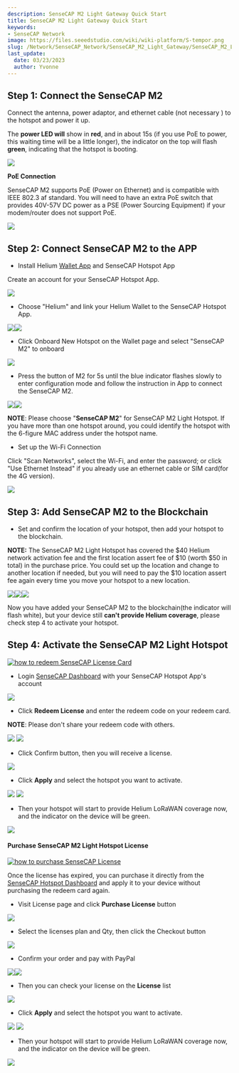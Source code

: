 ```yaml
---
description: SenseCAP M2 Light Gateway Quick Start
title: SenseCAP M2 Light Gateway Quick Start
keywords:
- SenseCAP Network
image: https://files.seeedstudio.com/wiki/wiki-platform/S-tempor.png
slug: /Network/SenseCAP_Network/SenseCAP_M2_Light_Gateway/SenseCAP_M2_Light_Gateway_Quick_Start
last_update:
  date: 03/23/2023
  author: Yvonne
---
```


## **Step 1: Connect the SenseCAP M2**
Connect the antenna, power adaptor, and ethernet cable (not necessary ) to the hotspot and power it up.

The **power LED will** show in **red**, and in about 15s (if you use PoE to power, this waiting time will be a little longer), the indicator on the top will flash **green**, indicating that the hotspot is booting.

![](https://files.seeedstudio.com/wiki/wiki-platform/sensor_network/M2_Light_Hotspot/image1.png)


**PoE Connection**

SenseCAP M2 supports PoE (Power on Ethernet) and is compatible with IEEE 802.3 af standard. You will need to have an extra PoE switch that provides 40V-57V DC power as a PSE (Power Sourcing Equipment) if your modem/router does not support PoE.

![](https://files.seeedstudio.com/wiki/wiki-platform/sensor_network/M2_Light_Hotspot/image2.png)


## **Step 2: Connect SenseCAP M2 to the APP**
- Install Helium [Wallet App](https://docs.helium.com/wallets/helium-wallet-app) and SenseCAP Hotspot App

Create an account for your SenseCAP Hotspot App.

![](https://files.seeedstudio.com/wiki/wiki-platform/sensor_network/M2_Light_Hotspot/image3.png)

- Choose "Helium" and link your Helium Wallet to the SenseCAP Hotspot App.

![](https://files.seeedstudio.com/wiki/wiki-platform/sensor_network/M2_Light_Hotspot/image4.png)![](https://files.seeedstudio.com/wiki/wiki-platform/sensor_network/M2_Light_Hotspot/image5.png)


- Click Onboard New Hotspot on the Wallet page and select "SenseCAP M2" to onboard

![](https://files.seeedstudio.com/wiki/wiki-platform/sensor_network/M2_Light_Hotspot/image6.png)

- Press the button of M2 for 5s until the blue indicator flashes slowly to enter configuration mode and follow the instruction in App to connect the SenseCAP M2.

![](https://files.seeedstudio.com/wiki/wiki-platform/sensor_network/M2_Light_Hotspot/image7.png)![](https://files.seeedstudio.com/wiki/wiki-platform/sensor_network/M2_Light_Hotspot/image8.png)


**NOTE**: Please choose "**SenseCAP M2**" for SenseCAP M2 Light Hotspot. If you have more than one hotspot around, you could identify the hotspot with the 6-figure MAC address under the hotspot name.

- Set up the Wi-Fi Connection

Click "Scan Networks", select the Wi-Fi, and enter the password; or click "Use Ethernet Instead" if you already use an ethernet cable or SIM card(for the 4G version).

![](https://files.seeedstudio.com/wiki/wiki-platform/sensor_network/M2_Light_Hotspot/image9.png)

## **Step 3: Add SenseCAP M2 to the Blockchain**
- Set and confirm the location of your hotspot, then add your hotspot to the blockchain.

**NOTE:** The SenseCAP M2 Light Hotspot has covered the \$40 Helium network activation fee and the first location assert fee of \$10 (worth \$50 in total) in the purchase price. You could set up the location and change to another location if needed, but you will need to pay the \$10 location assert fee again every time you move your hotspot to a new location.

![](https://files.seeedstudio.com/wiki/wiki-platform/sensor_network/M2_Light_Hotspot/image10.png)![](https://files.seeedstudio.com/wiki/wiki-platform/sensor_network/M2_Light_Hotspot/image11.png)![](https://files.seeedstudio.com/wiki/wiki-platform/sensor_network/M2_Light_Hotspot/image12.png)



Now you have added your SenseCAP M2 to the blockchain(the indicator will flash white), but your device still **can't provide Helium coverage**, please check step 4 to activate your hotspot.


## **Step 4: Activate the SenseCAP M2 Light Hotspot**

[![how to redeem SenseCAP License Card](https://files.seeedstudio.com/wiki/wiki-platform/sensor_network/M2_Light_Hotspot/redeem.png)](https://www.youtube.com/watch?v=D59QTtMUKdM)




- Login [SenseCAP Dashboard](https://status.sensecapmx.cloud/#/login?redirect=/dashboard) with your SenseCAP Hotspot App's account

![](https://files.seeedstudio.com/wiki/wiki-platform/sensor_network/M2_Light_Hotspot/image13.png)

- Click **Redeem License** and enter the redeem code on your redeem card.

**NOTE**: Please don't share your redeem code with others.


![](https://files.seeedstudio.com/wiki/wiki-platform/sensor_network/M2_Light_Hotspot/image14.png)
![](https://files.seeedstudio.com/wiki/wiki-platform/sensor_network/M2_Light_Hotspot/image15.png)


- Click Confirm button, then you will receive a license.


![](https://files.seeedstudio.com/wiki/wiki-platform/sensor_network/M2_Light_Hotspot/image16.png)

- Click **Apply** and select the hotspot you want to activate.

![](https://files.seeedstudio.com/wiki/wiki-platform/sensor_network/M2_Light_Hotspot/image17.png) ![](https://files.seeedstudio.com/wiki/wiki-platform/sensor_network/M2_Light_Hotspot/image18.png)

- Then your hotspot will start to provide Helium LoRaWAN coverage now, and the indicator on the device will be green.

![](https://files.seeedstudio.com/wiki/wiki-platform/sensor_network/M2_Light_Hotspot/image19.png)


#### **Purchase SenseCAP M2 Light Hotspot License**


[![how to purchase SenseCAP License](https://files.seeedstudio.com/wiki/wiki-platform/sensor_network/M2_Light_Hotspot/purchase.png)](https://youtu.be/efkWlmRGWmU)



Once the license has expired, you can purchase it directly from the [SenseCAP Hotspot Dashboard](https://status.sensecapmx.cloud/#/login?redirect=/dashboard) and apply it to your device without purchasing the redeem card again.

- Visit License page and click **Purchase License** button

![](https://files.seeedstudio.com/wiki/wiki-platform/sensor_network/M2_Light_Hotspot/image20.png)

- Select the licenses plan and Qty, then click the Checkout button

![](https://files.seeedstudio.com/wiki/wiki-platform/sensor_network/M2_Light_Hotspot/image21.png)

- Confirm your order and pay with PayPal

![](https://files.seeedstudio.com/wiki/wiki-platform/sensor_network/M2_Light_Hotspot/image22.png)![](https://files.seeedstudio.com/wiki/wiki-platform/sensor_network/M2_Light_Hotspot/image23.png)


- Then you can check your license on the **License** list

![](https://files.seeedstudio.com/wiki/wiki-platform/sensor_network/M2_Light_Hotspot/image24.png)

- Click **Apply** and select the hotspot you want to activate.

![](https://files.seeedstudio.com/wiki/wiki-platform/sensor_network/M2_Light_Hotspot/image25.png)
![](https://files.seeedstudio.com/wiki/wiki-platform/sensor_network/M2_Light_Hotspot/image26.png)


- Then your hotspot will start to provide Helium LoRaWAN coverage now, and the indicator on the device will be green.

![](https://files.seeedstudio.com/wiki/wiki-platform/sensor_network/M2_Light_Hotspot/image27.png)

